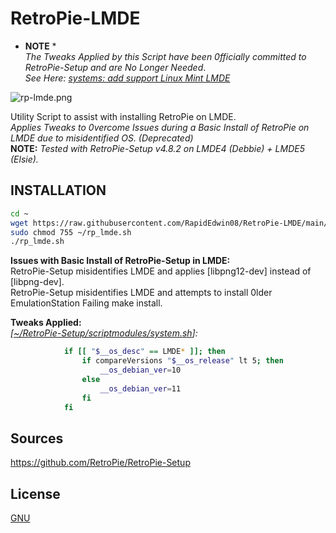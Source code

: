 # RetroPie-LMDE
 * **NOTE** *  
*The Tweaks Applied by this Script have been 0fficially committed to RetroPie-Setup and are No Longer Needed*.  
*See Here:* *[systems: add support Linux Mint LMDE ](https://github.com/RetroPie/RetroPie-Setup/commit/2d12325a95e293e2a29e7563a9409594fd182a83)*  

![rp-lmde.png](https://raw.githubusercontent.com/RapidEdwin08/RetroPie-LMDE/main/rp-lmde.png )  

Utility Script to assist with installing RetroPie on LMDE.  
*Applies Tweaks to 0vercome Issues during a Basic Install of RetroPie on LMDE due to misidentified OS. (Deprecated)*  
**NOTE:** *Tested with RetroPie-Setup v4.8.2 on LMDE4 (Debbie) + LMDE5 (Elsie).*  

## INSTALLATION
```bash
cd ~
wget https://raw.githubusercontent.com/RapidEdwin08/RetroPie-LMDE/main/rp_lmde.sh -P ~/
sudo chmod 755 ~/rp_lmde.sh
./rp_lmde.sh
```

**Issues with Basic Install of RetroPie-Setup in LMDE:**  
RetroPie-Setup misidentifies LMDE and applies [libpng12-dev] instead of [libpng-dev].  
RetroPie-Setup misidentifies LMDE and attempts to install 0lder EmulationStation Failing make install.  

**Tweaks Applied:**  
 *[[~/RetroPie-Setup/scriptmodules/system.sh](https://github.com/RetroPie/RetroPie-Setup/blob/085235d47904ed24973752f0f770cb653dfb42f0/scriptmodules/system.sh#L231-L245)]:*  
```bash            # Add LMDE
            if [[ "$__os_desc" == LMDE* ]]; then
                if compareVersions "$__os_release" lt 5; then
                    __os_debian_ver=10
                else
                    __os_debian_ver=11
                fi
            fi
```

## Sources
https://github.com/RetroPie/RetroPie-Setup  

## License
[GNU](https://www.gnu.org/licenses/gpl-3.0.en.html)  

